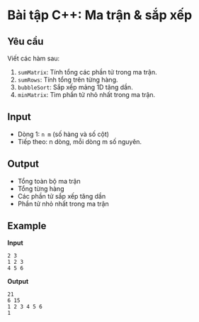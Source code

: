 # Bài tập C++: Ma trận & sắp xếp

## Yêu cầu
Viết các hàm sau:
1. `sumMatrix`: Tính tổng các phần tử trong ma trận.
2. `sumRows`: Tính tổng trên từng hàng.
3. `bubbleSort`: Sắp xếp mảng 1D tăng dần.
4. `minMatrix`: Tìm phần tử nhỏ nhất trong ma trận.

## Input
- Dòng 1: `n m` (số hàng và số cột)
- Tiếp theo: n dòng, mỗi dòng m số nguyên.

## Output
- Tổng toàn bộ ma trận
- Tổng từng hàng
- Các phần tử sắp xếp tăng dần
- Phần tử nhỏ nhất trong ma trận

## Example
**Input**
```
2 3
1 2 3
4 5 6
```

**Output**
```
21
6 15 
1 2 3 4 5 6 
1
```
